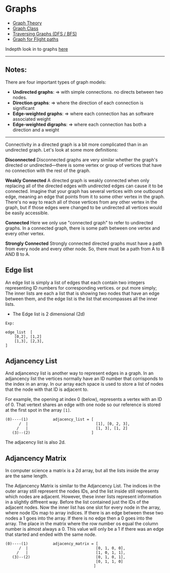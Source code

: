 # Graphs

- [Graph Theory](https://github.com/369geofreeman/machine-learning-algorithms-and-data-structures/tree/main/Data-Structures/graphs/graph_theory.ipynb)
- [Graph Class](https://github.com/369geofreeman/machine-learning-algorithms-and-data-structures/tree/main/Data-Structures/graphs/graph_class.py)
- [Traversing Graphs (DFS / BFS)](https://github.com/369geofreeman/machine-learning-algorithms-and-data-structures/tree/main/Data-Structures/graphs/trav_graph.py)
- [Graph for Flight paths](https://github.com/369geofreeman/machine-learning-algorithms-and-data-structures/tree/main/Data-Structures/graphs/graph_flight_class.py)

Indepth look in to graphs [here](https://algs4.cs.princeton.edu/40graphs/)

---

## Notes:

There are four important types of graph models:

- **Undirected graphs**: => with simple connections. no directs between two nodes.
- **Direction graphs**: => where the direction of each connection is significant
- **Edge-weighted graphs**: => where each connection has an software associated weight
- **Edge-weighted digraphs**: => where each connection has both a direction and a weight

---

Connectivity in a directed graph is a bit more complicated than in an undirected graph. Let's look at some more definitions:

**Disconnected**
Disconnected graphs are very similar whether the graph's directed or undirected—there is some vertex or group of vertices that have no connection with the rest of the graph.

**Weakly Connected**
A directed graph is weakly connected when only replacing all of the directed edges with undirected edges can cause it to be connected. Imagine that your graph has several vertices with one outbound edge, meaning an edge that points from it to some other vertex in the graph. There's no way to reach all of those vertices from any other vertex in the graph, but if those edges were changed to be undirected all vertices would be easily accessible.

**Connected**
Here we only use "connected graph" to refer to undirected graphs. In a connected graph, there is some path between one vertex and every other vertex.

**Strongly Connected**
Strongly connected directed graphs must have a path from every node and every other node. So, there must be a path from A to B AND B to A.

## Edge list

An edge list is simply a list of edges that each contain two integers representing ID numbers for corresponding vertices. or put more simply; The inner lists are each a list that is showing two nodes that have an edge between them, and the edge list is the list that encompasses all the inner lists.

- The Edge list is 2 dimensional (2d)

```
Exp:

edge_list  [
    [0,2], [1,2]
    [1,3], [2,3],
]
```

## Adjancency List

And adjancency list is another way to represent edges in a graph. In an adjancency list the vertices normally have an ID number that corrisponds to the index in an array.
In our array each space is used to store a list of nodes that the node with that ID is adjacent to.

For example, the opening at index 0 (below), represents a vertex with an ID of 0. That vertext shares an edge with one node so our reference is stored at the first spot in the array `[1]`.

```
(0)----(1)           adjacency_list = [
      /  |                              [1], [0, 2, 3],
     /   |                              [1, 3], [1, 2]
   (3)--(2)                           ]
```

The adjacency list is also 2d.

## Adjancency Matrix

In computer science a matrix is a 2d array, but all the lists inside the array are the same length.

The Adjancency Matrix is similar to the Adjancency List. The indices in the outer array still represent the nodes IDs, and the list inside still represents which nodes are adjacent. However, these inner lists represent information in a slightly diffreent way. Before the list contained just the IDs of the adjacent nodes. Now the inner list has one slot for every node in the array, where node IDs map to array indices. If there is an edge between these two nodes a 1 goes into the array. If there is no edge then a 0 goes into the array.
The place in the matrix where the row number os equal the column number is almost always a 0. This value will only be a 1 if there was an edge that started and ended with the same node.

```
(0)----(1)           adjacency_matrix = [
      /  |                              [0, 1, 0, 0],
     /   |                              [1, 0, 1, 1],
   (3)--(2)                             [0, 1, 0, 1],
                                        [0, 1, 1, 0]
                                       ]
```
